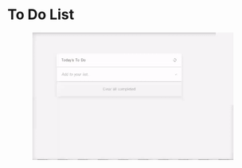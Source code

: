 <!--### Hi there 👋 -->

# To Do List
<p align="center">
<a href="https://jojo987n.github.io/to-do-list/dist/"><img src="todolist1.gif" alt="To do list app" style="width:80%;"/></a>
</p>

<!--
**jojo987N/jojo987N** is a ✨ _special_ ✨ repository because its `README.md` (this file) appears on your GitHub profile.

Here are some ideas to get you started:

- 🔭 I’m currently working on ...
- 🌱 I’m currently learning ...
- 👯 I’m looking to collaborate on ...
- 🤔 I’m looking for help with ...
- 💬 Ask me about ...
- 📫 How to reach me: ...
- 😄 Pronouns: ...
- ⚡ Fun fact: ...
-->
